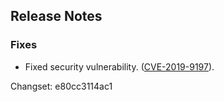 ## Release Notes

### Fixes

-   Fixed security vulnerability. ([CVE-2019-9197](/security#CVE-2019-9197)).

Changset: e80cc3114ac1
